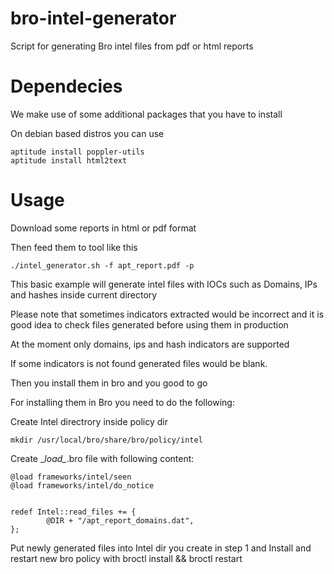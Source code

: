 bro-intel-generator
===================

Script for generating Bro intel files from pdf or html reports


# Dependecies

We make use of some additional packages that you have to install

On debian based distros you can use
```
aptitude install poppler-utils
aptitude install html2text
```

# Usage

Download some reports in html or pdf format 

Then feed them to tool like this
```
./intel_generator.sh -f apt_report.pdf -p
```

This basic example will generate intel files with IOCs such as Domains, IPs and hashes
inside current directory

Please note that sometimes indicators extracted would be incorrect and it is good idea to check files generated before using them in production

At the moment only domains, ips and hash indicators are supported

If some indicators is not found generated files would be blank.

Then you install them in bro and you good to go

For installing them in Bro you need to do the following:

Create Intel directrory inside policy dir
```
mkdir /usr/local/bro/share/bro/policy/intel
```
Create \__load\__.bro file with following content:
```
@load frameworks/intel/seen
@load frameworks/intel/do_notice


redef Intel::read_files += {
        @DIR + "/apt_report_domains.dat",
};
``` 
Put newly generated files into Intel dir you create in step 1 and
Install and restart new bro policy with broctl install && broctl restart
